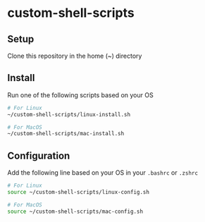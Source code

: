 # custom-shell-scripts

## Setup

Clone this repository in the home (~) directory

## Install

Run one of the following scripts based on your OS

```sh
# For Linux
~/custom-shell-scripts/linux-install.sh

# For MacOS
~/custom-shell-scripts/mac-install.sh
```

## Configuration

Add the following line based on your OS in your `.bashrc` or `.zshrc`

```sh
# For Linux
source ~/custom-shell-scripts/linux-config.sh

# For MacOS
source ~/custom-shell-scripts/mac-config.sh
```
